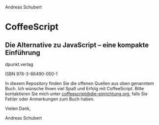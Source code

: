 Andreas Schubert

CoffeeScript
============
Die Alternative zu JavaScript – eine kompakte Einführung
--------------------------------------------------------

dpunkt.verlag

ISBN 978-3-86490-050-1

In diesem Repository finden Sie die offenen Quellen aus oben genanntem Buch. Ich wünsche Ihnen viel Spaß und Erfolg mit CoffeeScript. Bitte kontaktieren Sie mich unter <coffeescript@die-einrichtung.org>, falls Sie Fehler oder Anmerkungen zum Buch haben.

Vielen Dank,

Andreas Schubert
